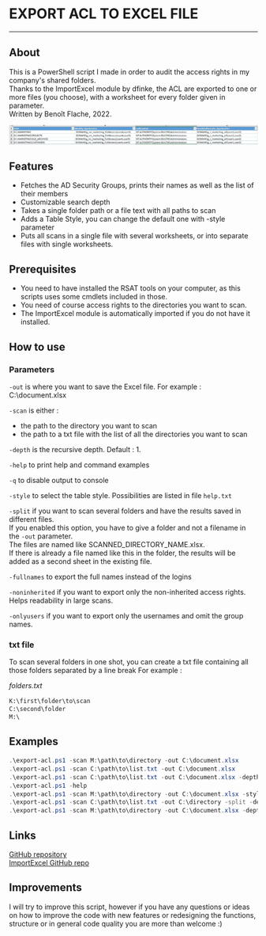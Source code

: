 # EXPORT ACL TO EXCEL FILE  

* * *

## About

This is a PowerShell script I made in order to audit the access rights in my company's shared folders.\
Thanks to the ImportExcel module by dfinke, the ACL are exported to one or more files (you choose), with a worksheet for every folder given in parameter.\
Written by Benoît Flache, 2022.  

![screenshot](https://raw.githubusercontent.com/ouiouiallez/ouiouiallez.github.io/master/content/pics/screenshot.JPG)

## Features

- Fetches the AD Security Groups, prints their names as well as the list of their members
- Customizable search depth
- Takes a single folder path or a file text with all paths to scan
- Adds a Table Style, you can change the default one with -style parameter
- Puts all scans in a single file with several worksheets, or into separate files with single worksheets.

## Prerequisites

- You need to have installed the RSAT tools on your computer, as this scripts uses some cmdlets included in those.
- You need of course access rights to the directories you want to scan.
- The ImportExcel module is automatically imported if you do not have it installed.

## How to use

### Parameters

`-out` is where you want to save the Excel file. For example : C:\document.xlsx

`-scan` is either :

- the path to the directory you want to scan
- the path to a txt file with the list of all the directories you want to scan
  
`-depth` is the recursive depth. Default : 1.

`-help` to print help and command examples

`-q` to disable output to console

`-style` to select the table style. Possibilities  are listed in file `help.txt`

`-split` if you want to scan several folders and have the results saved in different files.\
If you enabled this option, you have to give a folder and not a filename in the `-out` parameter.\
The files are named like SCANNED_DIRECTORY_NAME.xlsx.\
If there is already a file named like this in the folder, the results will be added as a second sheet in the existing file.

`-fullnames` to export the full names instead of the logins

`-noninherited` if you want to export only the non-inherited access rights. Helps readability in large scans.

`-onlyusers` if you want to export only the usernames and omit the group names.

### txt file

To scan several folders in one shot, you can create a txt file containing all those folders separated by a line break
For example :

*folders.txt*

```text
K:\first\folder\to\scan
C:\second\folder
M:\
```

## Examples

```powershell
.\export-acl.ps1 -scan M:\path\to\directory -out C:\document.xlsx
.\export-acl.ps1 -scan C:\path\to\list.txt -out C:\document.xlsx
.\export-acl.ps1 -scan C:\path\to\list.txt -out C:\document.xlsx -depth 2
.\export-acl.ps1 -help
.\export-acl.ps1 -scan M:\path\to\directory -out C:\document.xlsx -style Medium3
.\export-acl.ps1 -scan C:\path\to\list.txt -out C:\directory -split -depth 0
.\export-acl.ps1 -scan M:\path\to\directory -out C:\document.xlsx -depth 5 -noninherited -fullnames
```

## Links

[GitHub repository](https://github.com/ouiouiallez/export-acl)\
[ImportExcel GitHub repo](https://github.com/dfinke/ImportExcel)

## Improvements

I will try to improve this script, however if you have any questions or ideas on how to improve the code with new features or redesigning the functions, structure or in general code quality you are more than welcome :)
